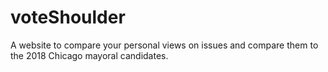 # voteShoulder
A website to compare your personal views on issues and compare them to the 2018 Chicago mayoral candidates.
